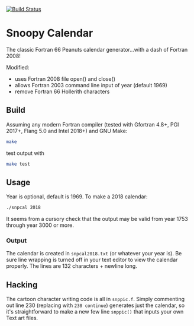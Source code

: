 [![Build Status](https://travis-ci.com/fortran-gaming/snoopy-calendar.svg?branch=master)](https://travis-ci.com/fortran-gaming/snoopy-calendar)

# Snoopy Calendar

The classic Fortran 66 Peanuts calendar generator...with a dash of Fortran 2008!

Modified:

* uses Fortran 2008 file open() and close()
* allows Fortran 2003 command line input of year (default 1969)
* remove Fortran 66 Hollerith characters

## Build
Assuming any modern Fortran compiler (tested with Gfortran 4.8+, PGI 2017+, Flang 5.0 and Intel 2018+) and GNU Make:

```bash
make
```

test output with
```bash
make test
```

## Usage

Year is optional, default is 1969. 
To make a 2018 calendar:

```bash
./snpcal 2018
```

It seems from a cursory check that the output may be valid from year 1753 through year 3000 or more.

### Output

The calendar is created in `snpcal2018.txt` (or whatever your year is).
Be sure line wrapping is turned off in your text editor to view the calendar properly.
The lines are 132 characters + newline long.

## Hacking
The cartoon character writing code is all in `snppic.f`.
Simply commenting out line 230 (replacing with `230 continue`) generates just the calendar, so it's straightforward to make a new few line `snppic()` that inputs your own Text art files.
